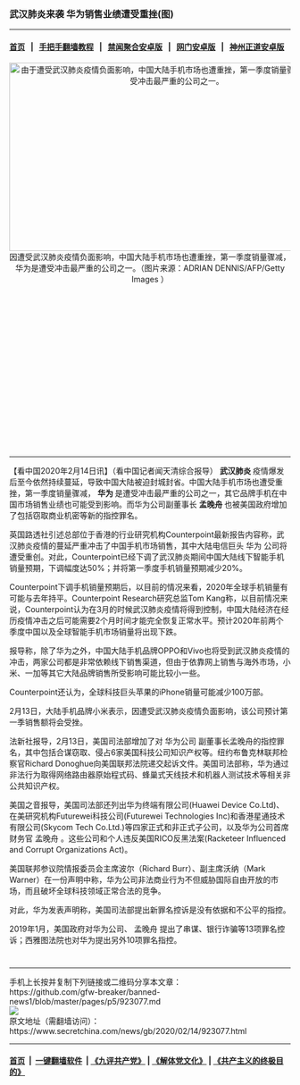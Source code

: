 ### 武汉肺炎来袭 华为销售业绩遭受重挫(图)
------------------------

#### [首页](https://github.com/gfw-breaker/banned-news1/blob/master/README.md) &nbsp;&nbsp;|&nbsp;&nbsp; [手把手翻墙教程](https://github.com/gfw-breaker/guides/wiki) &nbsp;&nbsp;|&nbsp;&nbsp; [禁闻聚合安卓版](https://github.com/gfw-breaker/bn-android) &nbsp;&nbsp;|&nbsp;&nbsp; [网门安卓版](https://github.com/oGate2/oGate) &nbsp;&nbsp;|&nbsp;&nbsp; [神州正道安卓版](https://github.com/SzzdOgate/update) 



<div class="article_right" style="fone-color:#000">
 <p style="text-align: center;">
  <img alt="由于遭受武汉肺炎疫情负面影响，中国大陆手机市场也遭重挫，第一季度销量骤减，华为是遭受冲击最严重的公司之一。" src="https://img2.secretchina.com/pic/2019/6-1/p2435661a639402470-ss.jpg" style="height:337px; width:600px"/>
  <br>
   因遭受武汉肺炎疫情负面影响，中国大陆手机市场也遭重挫，第一季度销量骤减，华为是遭受冲击最严重的公司之一。（图片来源：ADRIAN DENNIS/AFP/Getty Images ）
   <span id="hideid" name="hideid" style="color:red;display:none;">
    <span href="https://www.secretchina.com">
    </span>
   </span>
  </br>
 </p>
 <div id="txt-mid1-t21-2017">
  <ins class="adsbygoogle" data-ad-client="ca-pub-1276641434651360" data-ad-slot="2451032099" style="display:inline-block;width:336px;height:280px">
  </ins>
  

---


  </div>
 </div>
 <p>
  【看中国2020年2月14日讯】（看中国记者闻天清综合报导）
  <strong>
   <span href="https://www.secretchina.com/news/gb/tag/武汉肺炎" target="_blank">
    武汉肺炎
   </span>
  </strong>
  疫情爆发后至今依然持续蔓延，导致中国大陆被迫封城封省。中国大陆手机市场也遭受重挫，第一季度销量骤减，
  <strong>
   华为
  </strong>
  是遭受冲击最严重的公司之一，其它品牌手机在中国市场销售业绩也可能受到影响。而华为公司副董事长
  <strong>
   孟晚舟
  </strong>
  也被美国政府增加了包括窃取商业机密等新的指控罪名。
  <span id="hideid" name="hideid" style="color:red;display:none;">
   <span href="https://www.secretchina.com">
   </span>
  </span>
 </p>
 <p>
  英国路透社引述总部位于香港的行业研究机构Counterpoint最新报告内容称，武汉肺炎疫情的蔓延严重冲击了中国手机市场销售，其中大陆电信巨头
  <span href="https://www.secretchina.com/news/gb/tag/华为" target="_blank">
   华为
  </span>
  公司将遭受重创。对此，Counterpoint已经下调了武汉肺炎期间中国大陆线下智能手机销量预期，下调幅度达50%；并将第一季度手机销量预期减少20%。
 </p>
 <p>
  Counterpoint下调手机销量预期后，以目前的情况来看，2020年全球手机销量有可能与去年持平。Counterpoint Research研究总监Tom Kang称，以目前情况来说，Counterpoint认为在3月的时候武汉肺炎疫情将得到控制，中国大陆经济在经历疫情冲击之后可能需要2个月时间才能完全恢复正常水平。预计2020年前两个季度中国以及全球智能手机市场销量将出现下跌。
 </p>
 <p>
  报导称，除了华为之外，中国大陆手机品牌OPPO和Vivo也将受到武汉肺炎疫情的冲击，两家公司都是非常依赖线下销售渠道，但由于依靠网上销售与海外市场，小米、一加等其它大陆品牌销售所受影响可能比较小一些。
 </p>
 <p>
  Counterpoint还认为，全球科技巨头苹果的iPhone销量可能减少100万部。
 </p>
 <p>
  2月13日，大陆手机品牌小米表示，因遭受武汉肺炎疫情负面影响，该公司预计第一季销售额将会受挫。
 </p>
 <p>
  法新社报导，2月13日，美国司法部增加了对
  <span href="https://zh.wikipedia.org/wiki/%E5%8D%8E%E4%B8%BA" target="_blank">
   华为公司
  </span>
  副董事长孟晚舟的指控罪名，其中包括合谋窃取、侵占6家美国科技公司知识产权等。纽约布鲁克林联邦检察官Richard Donoghue向美国联邦法院递交起诉文件。美国司法部称，华为通过非法行为取得网络路由器原始程式码、蜂巢式天线技术和机器人测试技术等相关非公共知识产权。
 </p>
 <p>
  美国之音报导，美国司法部还列出华为终端有限公司(Huawei Device Co.Ltd)、在美研究机构Futurewei科技公司(Futurewei Technologies Inc)和香港星通技术有限公司(Skycom Tech Co.Ltd.)等四家正式和非正式子公司，以及华为公司首席财务官
  <span href="https://www.secretchina.com/news/gb/tag/%E5%AD%9F%E6%99%9A%E8%88%9F" target="_blank">
   孟晚舟
  </span>
  。这些公司和个人违反美国RICO反黑法案(Racketeer Influenced and Corrupt Organizations Act)。
 </p>
 <p>
  美国联邦参议院情报委员会主席波尔（Richard Burr）、副主席沃纳（Mark Warner）在一份声明中称，华为公司非法商业行为不但威胁国际自由开放的市场，而且破坏全球科技领域正常合法的竞争。
 </p>
 <p>
  对此，华为发表声明称，美国司法部提出新罪名控诉是没有依据和不公平的指控。
 </p>
 <p>
  2019年1月，美国政府对华为公司、
  <span href="https://www.secretchina.com/news/gb/tag/孟晚舟" target="_blank">
   孟晚舟
  </span>
  提出了串谋、银行诈骗等13项罪名控诉；西雅图法院也对华为提出另外10项罪名指控。
  <center>
   <div>
    <div id="txt-mid2-t22-2017" style="display: block;  max-height: 351px;  overflow: hidden;">
     <div id="SC-21xxx">
     </div>
     <ins class="adsbygoogle" data-ad-client="ca-pub-1276641434651360" data-ad-format="auto" data-ad-slot="4301710469" data-full-width-responsive="true" style="display:block">
     </ins>
    </div>
   </div>
  </center>
  <div style="padding-top:12px;">
  </div>
 </p>
</div>

<hr/>
手机上长按并复制下列链接或二维码分享本文章：<br/>
https://github.com/gfw-breaker/banned-news1/blob/master/pages/p5/923077.md <br/>
<a href='https://github.com/gfw-breaker/banned-news1/blob/master/pages/p5/923077.md'><img src='https://github.com/gfw-breaker/banned-news1/blob/master/pages/p5/923077.md.png'/></a> <br/>
原文地址（需翻墙访问）：https://www.secretchina.com/news/gb/2020/02/14/923077.html


------------------------
#### [首页](https://github.com/gfw-breaker/banned-news1/blob/master/README.md) &nbsp;|&nbsp; [一键翻墙软件](https://github.com/gfw-breaker/nogfw/blob/master/README.md) &nbsp;| [《九评共产党》](https://github.com/gfw-breaker/9ping.md/blob/master/README.md#九评之一评共产党是什么) | [《解体党文化》](https://github.com/gfw-breaker/jtdwh.md/blob/master/README.md) | [《共产主义的终极目的》](https://github.com/gfw-breaker/gczydzjmd.md/blob/master/README.md)


<img src='http://gfw-breaker.win/banned-news/pages/p5/923077.md' width='0px' height='0px'/>